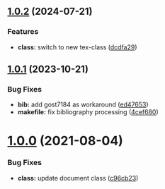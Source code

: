 ## [1.0.2](https://github.com/yamadharma/dcm-author-template/compare/v1.0.1...v1.0.2) (2024-07-21)


### Features

* **class:** switch to new tex-class ([dcdfa29](https://github.com/yamadharma/dcm-author-template/commit/dcdfa293ebe77038889045df049382623e0c6fe8))



## [1.0.1](https://github.com/yamadharma/dcm-author-template/compare/v1.0.0...v1.0.1) (2023-10-21)


### Bug Fixes

* **bib:** add gost7184 as workaround ([ed47653](https://github.com/yamadharma/dcm-author-template/commit/ed476539c93c27e97a8c229bb7acfea8e129a2f7))
* **makefile:** fix bibliography processing ([4cef680](https://github.com/yamadharma/dcm-author-template/commit/4cef680126aa7ed9c8e1af2819dc8b0299c8a66d))



# [1.0.0](https://github.com/yamadharma/dcm-author-template/compare/v0.1.10...v1.0.0) (2021-08-04)


### Bug Fixes

* **class:** update document class ([c96cb23](https://github.com/yamadharma/dcm-author-template/commit/c96cb2348cf58fd0e9131aacebaf5d5d5916b21a))




